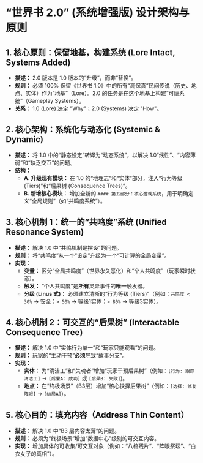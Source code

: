 # “世界书 2.0” (系统增强版) 设计架构与原则

## 1. 核心原则：保留地基，构建系统 (Lore Intact, Systems Added)
- **描述：** 2.0 版本是 1.0 版本的“升级”，而非“替换”。
- **规则：** 必须 100% 保留《世界书 1.0》中的所有“高保真”民间传说（历史、地点、实体）作为“地基”（Lore）。2.0 的任务是在这个地基上构建“可玩系统”（Gameplay Systems）。
- **关系：** 1.0 (Lore) 决定 "Why"；2.0 (Systems) 决定 "How"。

## 2. 核心架构：系统化与动态化 (Systemic & Dynamic)
- **描述：** 将 1.0 中的“静态设定”转译为“动态系统”，以解决 1.0“线性”、“内容薄弱”和“缺乏交互”的问题。
- **结构：**
    - **A. 升级现有模块：** 在 1.0 的“地理志”和“实体”部分，注入“行为等级 (Tiers)”和“后果树 (Consequence Trees)”。
    - **B. 新增核心模块：** 增加全新的 `#### 第五部分：核心游戏系统`，用于明确定义“全局规则”（如“共鸣度系统”）。

## 3. 核心机制 1：统一的“共鸣度”系统 (Unified Resonance System)
- **描述：** 解决 1.0 中“共鸣机制是摆设”的问题。
- **规则：** 将“共鸣度”从一个“设定”升级为一个“可计算的全局变量”。
- **实现：**
    - **变量：** 区分“全局共鸣度”（世界永久恶化）和“个人共鸣度”（玩家瞬时状态）。
    - **触发：** “个人共鸣度”是**所有**灵异事件的**唯一**触发器。
    - **分级 (Linus 式)：** 必须建立清晰的“行为等级 (Tiers)”（例如：`共鸣度 < 30%` -> 安全；`> 50%` -> 等级1实体；`> 80%` -> 等级3实体）。

## 4. 核心机制 2：可交互的“后果树” (Interactable Consequence Tree)
- **描述：** 解决 1.0 中“实体行为单一”和“玩家只能观看”的问题。
- **规则：** 玩家的“主动干预”**必须**导致“故事分支”。
- **实现：**
    - **实体：** 为“清洁工”和“失魂者”增加“玩家干预后果树”（例如：`[行为: 跟踪清洁工]` -> `[后果A: 成功]` 或 `[后果B: 失败]`)。
    - **地点：** 在“终极场景”（B3层）增加“核心抉择后果树”（例如：`[选择: 修复阵眼]` -> `[结局A]`）。

## 5. 核心目的：填充内容（Address Thin Content）
- **描述：** 解决 1.0 中“B3 层内容太薄”的问题。
- **规则：** 必须为“终极场景”增加“数据中心”级别的可交互内容。
- **实现：** 增加具体的可收集/可交互对象（例如：“八棺残片”、“阵眼祭坛”、“白衣女子的真相”）。